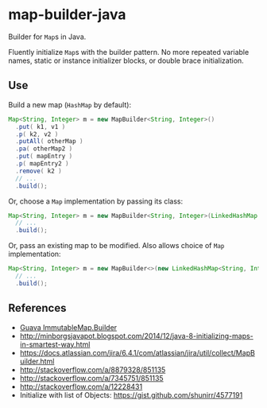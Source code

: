 # map-builder-java
Builder for `Map`s in Java.

Fluently initialize `Map`s with the builder pattern.
No more repeated variable names, static or instance initializer blocks, or double brace initialization.

## Use

Build a new map (`HashMap` by default):

```java
Map<String, Integer> m = new MapBuilder<String, Integer>()
  .put( k1, v1 )
  .p( k2, v2 )
  .putAll( otherMap )
  .pa( otherMap2 )
  .put( mapEntry )
  .p( mapEntry2 )
  .remove( k2 )
  // ...
  .build();
```

Or, choose a `Map` implementation by passing its class:

```java
Map<String, Integer> m = new MapBuilder<String, Integer>(LinkedHashMap.class)
  // ...
  .build();
```

Or, pass an existing map to be modified. Also allows choice of `Map` implementation:

```java
Map<String, Integer> m = new MapBuilder<>(new LinkedHashMap<String, Integer>())
  // ...
  .build();
```

## References
* [Guava ImmutableMap.Builder](guava-builder)
* http://minborgsjavapot.blogspot.com/2014/12/java-8-initializing-maps-in-smartest-way.html
* https://docs.atlassian.com/jira/6.4.1/com/atlassian/jira/util/collect/MapBuilder.html
* http://stackoverflow.com/a/8879328/851135
* http://stackoverflow.com/a/7345751/851135
* http://stackoverflow.com/a/12228431
* Initialize with list of Objects: https://gist.github.com/shunirr/4577191

[guava-builder]: http://docs.guava-libraries.googlecode.com/git/javadoc/com/google/common/collect/ImmutableMap.Builder.html
